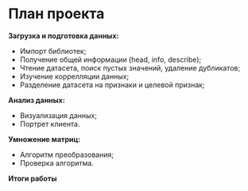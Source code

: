 # План проекта

**Загрузка и подготовка данных:**
* Импорт библиотек;
* Получение общей информации (head, info, describe);
* Чтение датасета, поиск пустых значений, удаление дубликатов;
* Изучение коррелляции данных;
* Разделение датасета на признаки и целевой признак;

**Анализ данных:**
* Визуализация данных;
* Портрет клиента.

**Умножение матриц:**
* Алгоритм преобразования;
* Проверка алгоритма.

**Итоги работы**
